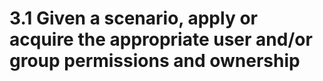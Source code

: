 # 3.1 Given a scenario, apply or acquire the appropriate user and/or group permissions and ownership

